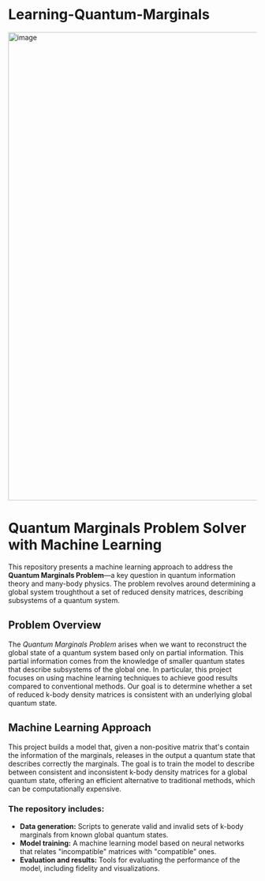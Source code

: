 # Learning-Quantum-Marginals

<img width="949" alt="image" src="https://github.com/user-attachments/assets/5bf1cc55-1278-40e7-ae35-c863d0bf5fae">

# Quantum Marginals Problem Solver with Machine Learning

This repository presents a machine learning approach to address the **Quantum Marginals Problem**—a key question in quantum information theory and many-body physics. The problem revolves around determining a global system troughthout a set of reduced density matrices, describing subsystems of a quantum system.

## Problem Overview

The *Quantum Marginals Problem* arises when we want to reconstruct the global state of a quantum system based only on partial information. This partial information comes from the knowledge of smaller quantum states that describe subsystems of the global one. In particular, this project focuses on using machine learning techniques to achieve good results compared to conventional methods. Our goal is to determine whether a set of reduced k-body density matrices is consistent with an underlying global quantum state.

## Machine Learning Approach

This project builds a model that, given a non-positive matrix that's contain the information of the marginals, releases in the output a quantum state that describes correctly the marginals. The goal is to train the model to describe between consistent and inconsistent k-body density matrices for a global quantum state, offering an efficient alternative to traditional methods, which can be computationally expensive.

### The repository includes:
- **Data generation:** Scripts to generate valid and invalid sets of k-body marginals from known global quantum states.
- **Model training:** A machine learning model based on neural networks that relates "incompatible" matrices with "compatible" ones.
- **Evaluation and results:** Tools for evaluating the performance of the model, including fidelity and visualizations.
